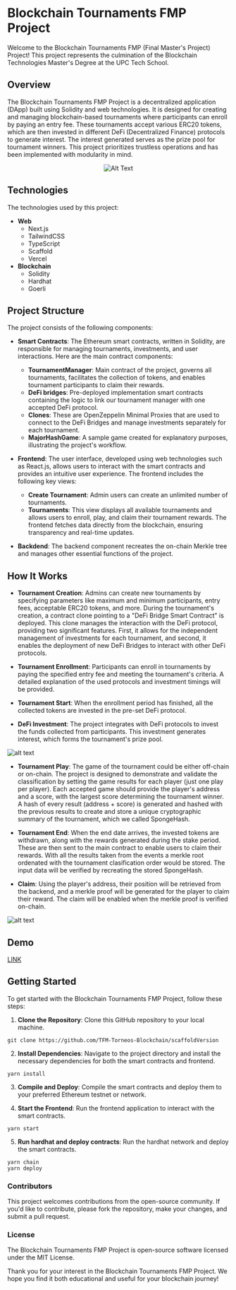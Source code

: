 # Blockchain Tournaments FMP Project

Welcome to the Blockchain Tournaments FMP (Final Master's Project) Project! This project represents the culmination of the Blockchain Technologies Master's Degree at the UPC Tech School.

## Overview

The Blockchain Tournaments FMP Project is a decentralized application (DApp) built using Solidity and web technologies. It is designed for creating and managing blockchain-based tournaments where participants can enroll by paying an entry fee. These tournaments accept various ERC20 tokens, which are then invested in different DeFi (Decentralized Finance) protocols to generate interest. The interest generated serves as the prize pool for tournament winners. This project prioritizes trustless operations and has been implemented with modularity in mind.

<div style="text-align:center;">
  <img src="./schema.jpeg" alt="Alt Text" title="Title" />
</div>

## Technologies

The technologies used by this project:

- **Web**
  - Next.js
  - TailwindCSS
  - TypeScript
  - Scaffold
  - Vercel
- **Blockchain**
  - Solidity
  - Hardhat
  - Goerli

## Project Structure

The project consists of the following components:

- **Smart Contracts**: The Ethereum smart contracts, written in Solidity, are responsible for managing tournaments, investments, and user interactions. Here are the main contract components:

  - **TournamentManager**: Main contract of the project, governs all tournaments, facilitates the collection of tokens, and enables tournament participants to claim their rewards.
  - **DeFi bridges**: Pre-deployed implementation smart contracts containing the logic to link our tournament manager with one accepted DeFi protocol.
  - **Clones**: These are OpenZeppelin Minimal Proxies that are used to connect to the DeFi Bridges and manage investments separately for each tournament.
  - **MajorHashGame**: A sample game created for explanatory purposes, illustrating the project's workflow.

- **Frontend**: The user interface, developed using web technologies such as React.js, allows users to interact with the smart contracts and provides an intuitive user experience. The frontend includes the following key views:
  - **Create Tournament**: Admin users can create an unlimited number of tournaments.
  - **Tournaments**: This view displays all available tournaments and allows users to enroll, play, and claim their tournament rewards. The frontend fetches data directly from the blockchain, ensuring transparency and real-time updates.
- **Backdend**: The backend component recreates the on-chain Merkle tree and manages other essential functions of the project.

## How It Works

- **Tournament Creation**: Admins can create new tournaments by specifying parameters like maximum and minimum participants, entry fees, acceptable ERC20 tokens, and more. During the tournament's creation, a contract clone pointing to a "DeFi Bridge Smart Contract" is deployed. This clone manages the interaction with the DeFi protocol, providing two significant features. First, it allows for the independent management of investments for each tournament, and second, it enables the deployment of new DeFi Bridges to interact with other DeFi protocols.

- **Tournament Enrollment**: Participants can enroll in tournaments by paying the specified entry fee and meeting the tournament's criteria. A detailed explanation of the used protocols and investment timings will be provided.

- **Tournament Start**: When the enrollment period has finished, all the collected tokens are invested in the pre-set DeFi protocol.
- **DeFi Investment**: The project integrates with DeFi protocols to invest the funds collected from participants. This investment generates interest, which forms the tournament's prize pool.

![alt text](./AppFlowSchema.drawio.png "Title")

- **Tournament Play**: The game of the tournament could be either off-chain or on-chain. The project is designed to demonstrate and validate the classification by setting the game results for each player (just one play per player). Each accepted game should provide the player's address and a score, with the largest score determining the tournament winner. A hash of every result (address + score) is generated and hashed with the previous results to create and store a unique cryptographic summary of the tournament, which we called SpongeHash.

- **Tournament End**: When the end date arrives, the invested tokens are withdrawn, along with the rewards generated during the stake period. These are then sent to the main contract to enable users to claim their rewards. With all the results taken from the events a merkle root ordenated with the tournament clasification order would be stored. The input data will be verified by recreating the stored SpongeHash.

- **Claim**: Using the player's address, their position will be retrieved from the backend, and a merkle proof will be generated for the player to claim their reward. The claim will be enabled when the merkle proof is verified on-chain.

![alt text](./GameFlowSchema.drawio.png "Title")

## Demo

[LINK](https://defi-smart-tournaments-tfm.vercel.app/)

## Getting Started

To get started with the Blockchain Tournaments FMP Project, follow these steps:

1. **Clone the Repository**: Clone this GitHub repository to your local machine.

```shell
git clone https://github.com/TFM-Torneos-Blockchain/scaffoldVersion
```

2. **Install Dependencies**: Navigate to the project directory and install the necessary dependencies for both the smart contracts and frontend.

```shell
yarn install
```

3. **Compile and Deploy**: Compile the smart contracts and deploy them to your preferred Ethereum testnet or network.

4. **Start the Frontend**: Run the frontend application to interact with the smart contracts.

```shell
yarn start
```

5. **Run hardhat and deploy contracts**: Run the hardhat network and deploy the smart contracts.

```shell
yarn chain
yarn deploy
```

### Contributors

This project welcomes contributions from the open-source community. If you'd like to contribute, please fork the repository, make your changes, and submit a pull request.

### License

The Blockchain Tournaments FMP Project is open-source software licensed under the MIT License.

Thank you for your interest in the Blockchain Tournaments FMP Project. We hope you find it both educational and useful for your blockchain journey!
